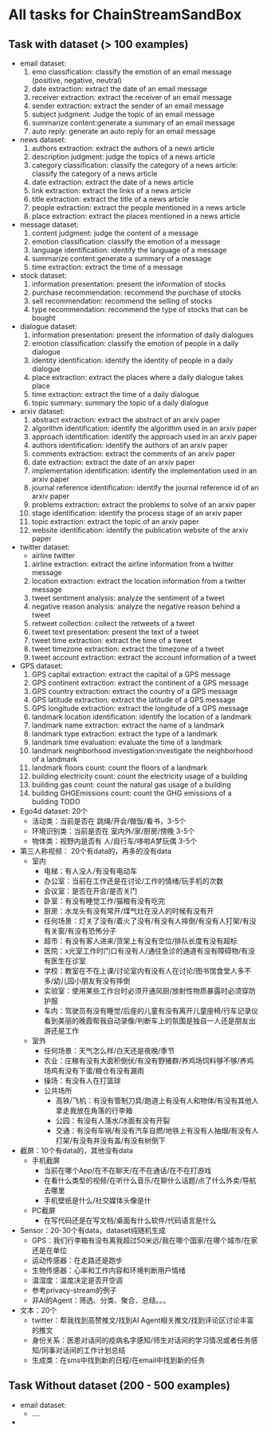 # All tasks for ChainStreamSandBox

## Task with dataset (> 100 examples)

- email dataset:
  1. emo classification: classify the emotion of an email message (positive, negative, neutral)
  2. date extraction: extract the date of an email message
  3. receiver extraction: extract the receiver of an email message
  4. sender extraction: extract the sender of an email message
  5. subject judgment: Judge the topic of an email message
  6. summarize content:generate a summary of an email message
  7. auto reply: generate an auto reply for an email message
- news dataset:
  1. authors extraction: extract the authors of a news article
  2. description judgment: judge the topics of a news article
  3. category classification: classify the category of a news article: classify the category of a news article
  4. date extraction: extract the date of a news article
  5. link extraction: extract the links of a news article
  6. title extraction: extract the title of a news article
  7. people extraction: extract the people mentioned in a news article
  8. place extraction: extract the places mentioned in a news article
- message dataset:
  1. content judgment: judge the content of a message
  2. emotion classification: classify the emotion of a message
  3. language identification: identify the language of a message
  4. summarize content:generate a summary of a message
  5. time extraction: extract the time of a message
- stock dataset:
  1. information presentation: present the information of stocks
  2. purchase recommendation: recommend the purchase of stocks
  3. sell recommendation: recommend the selling of stocks
  4. type recommendation: recommend the type of stocks that can be bought
- dialogue dataset:
  1. information presentation: present the information of daily dialogues
  2. emotion classification: classify the emotion of people in a daily dialogue
  3. identity identification: identify the identity of people in a daily dialogue
  4. place extraction: extract the places where a daily dialogue takes place
  5. time extraction: extract the time of a daily dialogue
  6. topic summary: summary the topic of a daily dialogue
- arxiv dataset:
  1. abstract extraction: extract the abstract of an arxiv paper
  2. algorithm identification: identify the algorithm used in an arxiv paper
  3. approach identification: identify the approach used in an arxiv paper
  4. authors identification: identify the authors of an arxiv paper
  5. comments extraction: extract the comments of an arxiv paper
  6. date extraction: extract the date of an arxiv paper
  7. implementation identification: identify the implementation used in an arxiv paper
  8. journal reference identification: identify the journal reference id of an arxiv paper
  9. problems extraction: extract the problems to solve of an arxiv paper
  10. stage identification: identify the process stage of an arxiv paper
  11. topic extraction: extract the topic of an arxiv paper
  12. website identification: identify the publication website of the arxiv paper
- twitter dataset:
  - airline twitter
  1. airline extraction: extract  the airline information from a twitter message
  2. location extraction: extract the location information from a twitter message
  3. tweet sentiment analysis: analyze the sentiment of a tweet
  4. negative reason analysis: analyze the negative reason behind a tweet
  5. retweet collection:  collect the retweets of a tweet
  6. tweet text presentation: present the text of a tweet
  7. tweet time extraction: extract the time of a tweet
  8. tweet timezone extraction: extract the timezone of a tweet
  9. tweet account extraction: extract the account information of a tweet
- GPS dataset:
  1. GPS capital extraction: extract the capital of a GPS message
  2. GPS continent extraction: extract the continent of a GPS message
  3. GPS country extraction: extract the country of a GPS message
  4. GPS latitude extraction: extract the latitude of a GPS message
  5. GPS longitude extraction: extract the longitude of a GPS message
  6. landmark location identification: identify  the location of a landmark
  7. landmark name extraction: extract the name of a landmark
  8. landmark type extraction: extract the type of a landmark
  9. landmark time evaluation: evaluate the time of a landmark
  10. landmark neighborhood investigation:investigate the neighborhood of a landmark
  11. landmark floors count: count the floors of a landmark
  12. building electricity count: count the electricity usage of a building
  13. building gas count: count the natural gas usage of a building
  14. building GHGEmissions count: count the GHG emissions of a building
TODO
- Ego4d dataset: 20个
  - 活动类：当前是否在 跳绳/开会/做饭/看书，3-5个
  - 环境识别类：当前是否在 室内外/家/厨房/傍晚 3-5个
  - 物体类：视野内是否有 人/自行车/哆啦A梦玩偶 3-5个
- 第三人称视频： 20个有data的，再多的没有data
  - 室内
    - 电梯：有人没人/有没有电动车
    - 办公室：当前在工作还是在讨论/工作的情绪/玩手机的次数
    - 会议室：是否在开会/是否关门
    - 卧室：有没有睡觉工作/猫粮有没有吃完
    - 厨房：水龙头有没有常开/煤气灶在没人的时候有没有开
    - 任何场景：灯关了没有/着火了没有/有没有人摔倒/有没有人打架/有没有关窗/有没有恐怖分子
    - 超市：有没有客人进来/货架上有没有空位/排队长度有没有超标
    - 医院：x光室工作时门口有没有人/通往急诊的通道有没有障碍物/有没有医生在诊室
    - 学校：教室在不在上课/讨论室内有没有人在讨论/图书馆食堂人多不多/幼儿园小朋友有没有摔倒
    - 实验室：使用某些工作台时必须开通风厨/放射性物质暴露时必须穿防护服
    - 车内：驾驶员有没有睡觉/后座的儿童有没有离开儿童座椅/行车记录仪看到美丽的晚霞帮我自动录像/判断车上的氛围是独自一人还是朋友出游还是工作
  - 室外
    - 任何场景：天气怎么样/白天还是夜晚/季节
    - 农业：庄稼有没有大面积倒伏/有没有野猪群/养鸡场饲料够不够/养鸡场鸡有没有下蛋/粮仓有没有漏雨
    - 操场：有没有人在打篮球
    - 公共场所
      - 高铁/飞机：有没有管制刀具/跑道上有没有人和物体/有没有其他人拿走我放在角落的行李箱
      - 公园：有没有人落水/冰面有没有开裂
      - 交通：有没有车祸/有没有汽车自燃/地铁上有没有人抽烟/有没有人打架/有没有井没有盖/有没有树倒下
- 截屏：10个有data的，其他没有data
  - 手机截屏
    - 当前在哪个App/在不在聊天/在不在通话/在不在打游戏
    - 在看什么类型的视频/在听什么音乐/在聊什么话题/点了什么外卖/导航去哪里
    - 手机壁纸是什么/社交媒体头像是什
  - PC截屏
    - 在写代码还是在写文档/桌面有什么软件/代码语言是什么
- Sensor：20-30个有data，dataset纯随机生成
  - GPS：我们行李箱有没有离我超过50米远/我在哪个国家/在哪个城市/在家还是在单位
  - 运动传感器：在走路还是跑步
  - 生物传感器：心率和工作内容和环境判断用户情绪
  - 温湿度：温度决定是否开空调
  - 参考privacy-stream的例子
  - 非AI的Agent：筛选、分类、聚合、总结。。。
- 文本：20个
  - twitter：帮我找到高赞推文/找到AI Agent相关推文/找到评论区讨论丰富的推文
  - 身份关系：医患对话间的疫病名字感知/师生对话间的学习情况或者任务感知/同事对话间的工作计划总结
  - 生成类：在sms中找到新的日程/在email中找到新的任务

## Task Without dataset (200 - 500 examples)

- email dataset:
  - ....
- 